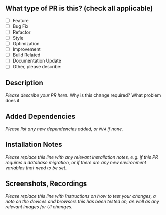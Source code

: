 ## What type of PR is this? (check all applicable)

- [ ] Feature
- [ ] Bug Fix
- [ ] Refactor
- [ ] Style
- [ ] Optimization
- [ ] Improvement
- [ ] Build Related
- [ ] Documentation Update
- [ ] Other, please describe:

## Description

_Please describe your PR here._ Why is this change required? What problem does it

## Added Dependencies

_Please list any new dependencies added, or `N/A` if none._

## Installation Notes

_Please replace this line with any relevant installation notes, e.g. if this PR
requires a database migration, or if there are any new environment variables
that need to be set._

## Screenshots, Recordings

_Please replace this line with instructions on how to test your changes, a note
on the devices and browsers this has been tested on, as well as any relevant
images for UI changes._

